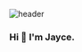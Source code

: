 ![header](https://capsule-render.vercel.app/api?type=soft&color=#fffff&height=200&section=header&text=capsule%20render&fontSize=90&height=400)
<!-- ![header](https://capsule-render.vercel.app/api?type=wave&color=auto&height=300&section=header&text=capsule%20render&fontSize=90) -->

### Hi 👋 I'm Jayce.

<!--
**siyooonkim/siyooonkim** is a ✨ _special_ ✨ repository because its `README.md` (this file) appears on your GitHub profile.

Here are some ideas to get you started:

- 🔭 I’m currently working on ...
- 🌱 I’m currently learning ...
- 👯 I’m looking to collaborate on ...
- 🤔 I’m looking for help with ...
- 💬 Ask me about ...
- 📫 How to reach me: ...
- 😄 Pronouns: ...
- ⚡ Fun fact: ...
-->
